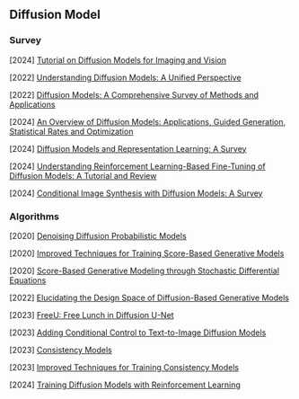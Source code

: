 ## Diffusion Model

### Survey

[2024] [Tutorial on Diffusion Models for Imaging and Vision](https://arxiv.org/abs/2403.18103)

[2022] [Understanding Diffusion Models: A Unified Perspective](https://arxiv.org/abs/2208.11970)

[2022] [Diffusion Models: A Comprehensive Survey of Methods and Applications](https://arxiv.org/abs/2209.00796)

[2024] [An Overview of Diffusion Models: Applications, Guided Generation, Statistical Rates and Optimization](https://arxiv.org/abs/2404.07771)

[2024] [Diffusion Models and Representation Learning: A Survey](https://arxiv.org/abs/2407.00783)

[2024] [Understanding Reinforcement Learning-Based Fine-Tuning of Diffusion Models: A Tutorial and Review](https://arxiv.org/abs/2407.13734)

[2024] [Conditional Image Synthesis with Diffusion Models: A Survey](https://arxiv.org/abs/2409.19365)



### Algorithms

[2020] [Denoising Diffusion Probabilistic Models](https://arxiv.org/abs/2006.11239)

[2020] [Improved Techniques for Training Score-Based Generative Models](https://arxiv.org/abs/2006.09011)

[2020] [Score-Based Generative Modeling through Stochastic Differential Equations](https://arxiv.org/abs/2011.13456)

[2022] [Elucidating the Design Space of Diffusion-Based Generative Models](https://arxiv.org/abs/2206.00364)

[2023] [FreeU: Free Lunch in Diffusion U-Net](https://arxiv.org/abs/2309.11497)

[2023] [Adding Conditional Control to Text-to-Image Diffusion Models](https://arxiv.org/pdf/2302.05543)

[2023] [Consistency Models](https://arxiv.org/abs/2303.01469)

[2023] [Improved Techniques for Training Consistency Models](https://arxiv.org/abs/2310.14189)

[2024] [Training Diffusion Models with Reinforcement Learning](https://arxiv.org/abs/2305.13301)